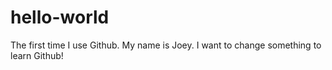 # hello-world
The first time I use Github.
My name is Joey.
I want to change something to learn Github!
